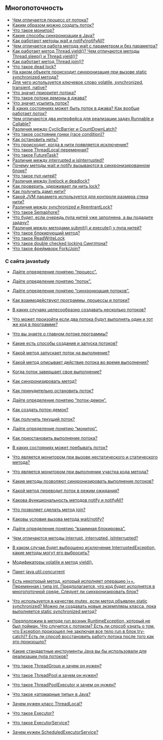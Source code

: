 ## Многопоточность


- <a href="">Чем отличается процесс от потока?</a> 
- <a href="">Каким образом можно создать поток?</a> 
- <a href="">Что такое монитор?</a> 
- <a href="">Какие способы синхронизации в Java?</a> 
- <a href="">Как работают методы wait и notify/notifyAll?</a> 
- <a href="">Чем отличается работа метода wait с параметром и без параметра?</a> 
- <a href="">Как работает метод Thread.yield()? Чем отличаются методы Thread.sleep() и Thread.yield()?</a> 
- <a href="">Как работает метод Thread.join()?</a> 
- <a href="">Что такое dead lock?</a> 
- <a href="">На каком объекте происходит синхронизация при вызове static synchronized метода?</a> 
- <a href="">Для чего используется ключевое слово volatile, synchronized, transient, native?</a> 
- <a href="">Что значит приоритет потока?</a> 
- <a href="">Что такое потоки демоны в джава?</a> 
- <a href="">Что значит усыпить поток?</a> 
- <a href="">В каких состояниях может быть поток в джава? Как вообще работает поток?</a> 
- <a href="">Чем отличаются два интерфейса для реализации задач Runnable и Callable?</a> 
- <a href="">Различия между CyclicBarrier и CountDownLatch?</a> 
- <a href="">Что такое состояние гонки (race condition)?</a> 
- <a href="">Как остановить нить?</a> 
- <a href="">Что происходит, когда в нити появляется исключение?</a> 
- <a href="">Что такое ThreadLocal переменная?</a> 
- <a href="">Что такое FutureTask?</a> 
- <a href="">Различие между interrupted и isInterrupted?</a> 
- <a href="">Почему методы wait и notify вызываются в синхронизированном блоке?</a> 
- <a href="">Что такое пул нитей?</a> 
- <a href="">Различия между livelock и deadlock?</a> 
- <a href="">Как проверить, удерживает ли нить lock?</a> 
- <a href="">Как получить дамп нити?</a> 
- <a href="">Какой JVM параметр используется для контроля размера стека нити?</a> 
- <a href="">Различия между synchronized и ReentrantLock?</a> 
- <a href="">Что такое Semaphore?</a> 
- <a href="">Что будет, если очередь пула нитей уже заполнена, а вы подадите задачу?</a> 
- <a href="">Различия между методами submit() и execute() у пула нитей?</a> 
- <a href="">Что такое блокирующий метод?</a> 
- <a href="">Что такое ReadWriteLock</a>
- <a href="">Что такое double checked locking Синглтона?</a>
- <a href="">Что такое фреймворк Fork/Join?</a>

### С сайта javastudy

- <a href="dajte_opredelenie_ponyatiyu_process.md">Дайте определение понятию “процесс”.</a>
- <a href="dajte_opredelenie_ponyatiyu_potok.md">Дайте определение понятию “поток”.</a>
- <a href="dajte_opredelenie_ponyatiyu_sinxronizaciya_potokov.md">Дайте определение понятию “синхронизация потоков”.</a>
- <a href="kak_vzaimodejstvuyut_programmy,_processy_i_potoki.md">Как взаимодействуют программы, процессы и потоки?</a>
- <a href="v_kakix_sluchayax_celesoobrazno_sozdavat_neskolko_potokov.md">В каких случаях целесообразно создавать несколько потоков?</a>
- <a href="chto_mozhet_proizojti_esli_dva_potoka_budut_vypolnyat_odin_i_tot_zhe_kod_v_programme.md">Что может произойти если два потока будут выполнять один и тот же код в программе?</a>
- <a href="chto_vy_znaete_o_glavnom_potoke_programmy.md">Что вы знаете о главном потоке программы?</a>
- <a href="kakie_est_sposoby_sozdaniya_i_zapuska_potokov.md">Какие есть способы создания и запуска потоков?</a>
- <a href="kakoj_metod_zapuskaet_potok_na_vypolnenie.md">Какой метод запускает поток на выполнение?</a>
- <a href="kakoj_metod_opisyvaet_dejstvie_potoka_vo_vremya_vypolneniya.md">Какой метод описывает действие потока во время выполнения?</a>
- <a href="kogda_potok_zavershaet_svoe_vypolnenie.md">Когда поток завершает свое выполнение?</a>
- <a href="kak_sinxronizirovat_metod.md">Как синхронизировать метод?</a>




- <a href="">Как принудительно остановить поток?</a>
- <a href="">Дайте определение понятию “поток-демон”.</a>
- <a href="">Как создать поток-демон?</a>
- <a href="">Как получить текущий поток?</a>
- <a href="">Дайте определение понятию “монитор”.</a>
- <a href="">Как приостановить выполнение потока?</a>
- <a href="">В каких состояниях может пребывать поток?</a>
- <a href="">Что является монитором при вызове нестатического и статического метода?</a>
- <a href="">Что является монитором при выполнении участка кода метода?</a>
- <a href="">Какие методы позволяют синхронизировать выполнение потоков?</a>
- <a href="">Какой метод переводит поток в режим ожидания?</a>
- <a href="">Какова функциональность методов notify и notifyAll?</a>
- <a href="">Что позволяет сделать метод join?</a>
- <a href="">Каковы условия вызова метода wait/notify?</a>
- <a href="">Дайте определение понятию “взаимная блокировка”.</a>
- <a href="">Чем отличаются методы interrupt, interrupted, isInterrupted?</a>
- <a href="">В каком случае будет выброшено исключение InterruptedException, какие методы могут его выбросить?</a>
- <a href="">Модификаторы volatile и метод yield().</a>
- <a href="">Пакет java.util.concurrent</a>
- <a href="">Есть некоторый метод, который исполняет операцию i++. Переменная i типа int. Предполагается, что код будет исполнятся в многопоточной среде. Следует ли синхронизировать блок?</a>
- <a href="">Что используется в качестве mutex, если метод объявлен static synchronized? Можно ли создавать новые экземпляры класса, пока выполняется static synchronized метод?</a>
- <a href="">Предположим в методе run возник RuntimeException, который не был пойман. Что случится с потоком? Есть ли способ узнать о том, что Exception произошел (не заключая все тело run в блок try-catch)? Есть ли способ восстановить работу потока после того как это произошло?</a>
- <a href="">Какие стандартные инструменты Java вы бы использовали для реализации пула потоков?</a>
- <a href="">Что такое ThreadGroup и зачем он нужен?</a>
- <a href="">Что такое ThreadPool и зачем он нужен?</a>
- <a href="">Что такое ThreadPoolExecutor и зачем он нужен?</a>
- <a href="">Что такое «атомарные типы» в Java?</a>
- <a href="">Зачем нужен класс ThreadLocal?</a>
- <a href="">Что такое Executor?</a>
- <a href="">Что такое ExecutorService?</a>
- <a href="">Зачем нужен ScheduledExecutorService?</a>
